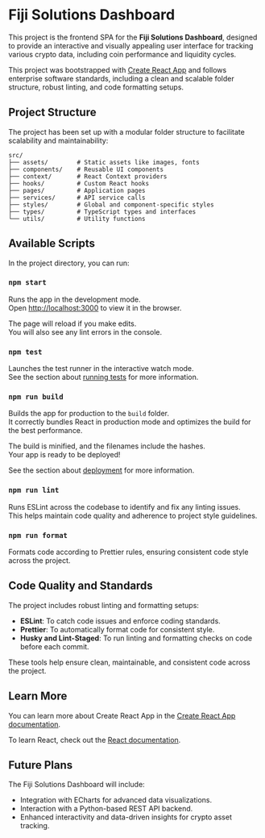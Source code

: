 # Fiji Solutions Dashboard

This project is the frontend SPA for the **Fiji Solutions Dashboard**, designed to provide an interactive and visually appealing user interface for tracking various crypto data, including coin performance and liquidity cycles.

This project was bootstrapped with [Create React App](https://github.com/facebook/create-react-app) and follows enterprise software standards, including a clean and scalable folder structure, robust linting, and code formatting setups.

## Project Structure

The project has been set up with a modular folder structure to facilitate scalability and maintainability:
```
src/
├── assets/        # Static assets like images, fonts
├── components/    # Reusable UI components
├── context/       # React Context providers
├── hooks/         # Custom React hooks
├── pages/         # Application pages
├── services/      # API service calls
├── styles/        # Global and component-specific styles
├── types/         # TypeScript types and interfaces
└── utils/         # Utility functions
```

## Available Scripts

In the project directory, you can run:

### `npm start`

Runs the app in the development mode.  
Open [http://localhost:3000](http://localhost:3000) to view it in the browser.

The page will reload if you make edits.  
You will also see any lint errors in the console.

### `npm test`

Launches the test runner in the interactive watch mode.  
See the section about [running tests](https://facebook.github.io/create-react-app/docs/running-tests) for more information.

### `npm run build`

Builds the app for production to the `build` folder.  
It correctly bundles React in production mode and optimizes the build for the best performance.

The build is minified, and the filenames include the hashes.  
Your app is ready to be deployed!

See the section about [deployment](https://facebook.github.io/create-react-app/docs/deployment) for more information.

### `npm run lint`

Runs ESLint across the codebase to identify and fix any linting issues.  
This helps maintain code quality and adherence to project style guidelines.

### `npm run format`

Formats code according to Prettier rules, ensuring consistent code style across the project.

## Code Quality and Standards

The project includes robust linting and formatting setups:

- **ESLint**: To catch code issues and enforce coding standards.
- **Prettier**: To automatically format code for consistent style.
- **Husky and Lint-Staged**: To run linting and formatting checks on code before each commit.

These tools help ensure clean, maintainable, and consistent code across the project.

## Learn More

You can learn more about Create React App in the [Create React App documentation](https://facebook.github.io/create-react-app/docs/getting-started).

To learn React, check out the [React documentation](https://reactjs.org/).

## Future Plans

The Fiji Solutions Dashboard will include:
- Integration with ECharts for advanced data visualizations.
- Interaction with a Python-based REST API backend.
- Enhanced interactivity and data-driven insights for crypto asset tracking.

